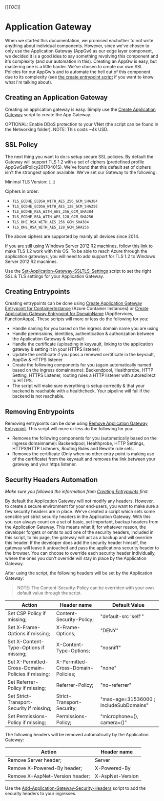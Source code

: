 [[_TOC_]]

# Application Gateway

When we started this documentation, we promised eachother to not write anything about individual components. However, since we've chosen to only use the Application Gateway (AppGw) as our edge layer component, we decided it is a good idea to say something revolving this component and it's complexity (and our automation in this). Creating an AppGw is easy, but mastering one is a little harder. We've chosen to create our own SSL Policies for our AppGw's and to automate the hell out of this component due to its complexity (see [the create entrypoint script](../../../../src/AzDocs.Common/public/AppGateway-Helper-Functions.ps1) if you want to know what i'm talking about).

## Creating an Application Gateway

Creating an application gateway is easy. Simply use the [Create Application Gateway](/Azure/Azure-CLI-Snippets/Application-Gateway/Create-Application-Gateway) script to create the App Gateway.

OPTIONAL: Enable DDoS protection to your VNet (the script can be found in the Networking folder). NOTE: This costs ~4k USD.

## SSL Policy

The next thing you want to do is setup secure SSL policies. By default the Gateway will support TLS 1.2 with a set of ciphers (predefined profile AppGwSslPolicy20170401S). We've found that this default set of ciphers isn't the strongest option available. We've set our Gateway to the following:

Minimal TLS Version: `1.2`

Ciphers in order:

- `TLS_ECDHE_ECDSA_WITH_AES_256_GCM_SHA384`
- `TLS_ECDHE_ECDSA_WITH_AES_128_GCM_SHA256`
- `TLS_ECDHE_RSA_WITH_AES_256_GCM_SHA384`
- `TLS_ECDHE_RSA_WITH_AES_128_GCM_SHA256`
- `TLS_DHE_RSA_WITH_AES_256_GCM_SHA384`
- `TLS_DHE_RSA_WITH_AES_128_GCM_SHA256`

The above ciphers are supported by mainly all devices since 2014.

If you are still using Windows Server 2012 R2 machines, follow [this link](https://docs.microsoft.com/nl-nl/mem/configmgr/core/plan-design/security/enable-tls-1-2-client) to make TLS 1.2 work with this OS. To be able to reach Azure through the application gateways, you will need to add support for TLS 1.2 to Windows Server 2012 R2 machines.

Use the [Set-Application-Gateway-SSLTLS-Settings](/Azure/Azure-CLI-Snippets/Application-Gateway/Set-Application-Gateway-SSLTLS-Settings) script to set the right SSL & TLS settings for your Application Gateway.

## Creating Entrypoints

Creating entrypoints can be done using [Create Application Gateway Entrypoint for ContainerInstance](/Azure/Azure-CLI-Snippets/Application-Gateway/Create-Application-Gateway-Entrypoint-for-ContainerInstance) (Azure Container Instances) or [Create Application Gateway Entrypoint for DomainName](/Azure/Azure-CLI-Snippets/Application-Gateway/Create-Application-Gateway-Entrypoint-for-DomainName) (AppServices, FunctionApps). These scripts will more or less do the following for you:

- Handle naming for you based on the ingress domain name you are using
- Handle permissions, identities, authentication & authorization between the Application Gateway & Keyvault
- Handle the certificate (uploading in keyvault, linking to the application gateway & setting it in your HTTPS listener)
- Update the certificate if you pass a renewed certificate in the keyvault, AppGw & HTTPS listener
- Create the following components for you (again automatically named based on the ingress domainname): Backendpool, Healthprobe, HTTP Setting, HTTPS Listener, routing rules a HTTP listener with autoredirect to HTTPS.
- The script will make sure everything is setup correctly & that your backend is reachable with a healthcheck. Your pipeline will fail if the backend is not reachable.

## Removing Entrypoints

Removing entrypoints can be done using [Remove Application Gateway Entrypoint](/Azure/Azure-CLI-Snippet/Application-Gateway/Remove-Application-Gateway-Entrypoint). This script will more or less do the following for you:

- Removes the following components for you (automatically based on the ingress domainname): Backendpool, Healthprobe, HTTP Settings, HTTPS/HTTP Listeners, Routing Rules and Rewrite rule sets.
- Removes the certificate (Only when no other entry point is making use of the certificate) from the keyvault and removes the link between your gateway and your https listener.

## Security Headers Automation

_Make sure you followed the information from [Creating Entrypoints](#creating-entrypoints) first._

By default the Application Gateway will not modify any headers. However, to create a secure environment for your end-users, you want to make sure a few security headers are in place. We've created a script which sets some sensible yet strict security headers in the Application Gateway. With this you can always count on a set of basic, yet important, backup headers from the Application Gateway. This means what if, for whatever reason, the developer forgets or omits to add one of the security headers, included in this script, to his page, the gateway will act as a backup and will override this header. If the developer does add the security header himself, the gateway will leave it untouched and pass the applications security header to the browser. You can choose to override each security header individually, where the ones you don't override will stay in place by the Application Gateway.

After using the script, the following headers will be set by the Application Gateway:

> NOTE: The Content-Security-Policy can be overriden with your own default value through the script.

| Action                                            | Header name                        | Default Value                          |
| ------------------------------------------------- | ---------------------------------- | -------------------------------------- |
| Set CSP Policy if missing;                        | Content-Security-Policy;           | "default-src 'self'"                   |
| Set X-Frame-Options if missing;                   | X-Frame-Options;                   | "DENY"                                 |
| Set X-Content-Type-Options if missing;            | X-Content-Type-Options;            | "nosniff"                              |
| Set X-Permitted-Cross-Domain-Policies if missing; | X-Permitted-Cross-Domain-Policies; | "none"                                 |
| Set Referrer-Policy if missing;                   | Referrer-Policy;                   | "no-referrer"                          |
| Set Strict-Transport-Security if missing;         | Strict-Transport-Security;         | "max-age=31536000 ; includeSubDomains" |
| Set Permissions-Policy if missing;                | Permissions-Policy;                | "microphone=(), camera=()"             |

The following headers will be removed automatically by the Application Gateway:

| Action                          | Header name      |
| ------------------------------- | ---------------- |
| Remove Server header;           | Server           |
| Remove X-Powered-By header;     | X-Powered-By     |
| Remove X-AspNet-Version header; | X-AspNet-Version |

Use the [Add-Application-Gateway-Security-Headers](/Azure/Azure-CLI-Snippets/Application-Gateway/Add-Application-Gateway-Security-Headers) script to add the security headers to your ingresses.
